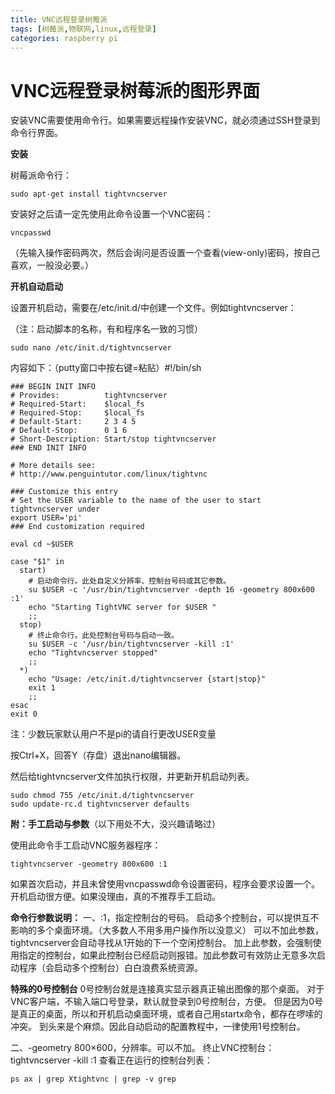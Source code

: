 ```yaml
---
title: VNC远程登录树莓派
tags: [树莓派,物联网,linux,远程登录]
categories: raspberry pi
---
```

# VNC远程登录树莓派的图形界面

安装VNC需要使用命令行。如果需要远程操作安装VNC，就必须通过SSH登录到命令行界面。

**安装**

树莓派命令行：

```
sudo apt-get install tightvncserver
```

安装好之后请一定先使用此命令设置一个VNC密码：

```
vncpasswd
```

（先输入操作密码两次，然后会询问是否设置一个查看(view-only)密码，按自己喜欢，一般没必要。）



**开机自动启动**

设置开机启动，需要在/etc/init.d/中创建一个文件。例如tightvncserver：

（注：启动脚本的名称，有和程序名一致的习惯）

```
sudo nano /etc/init.d/tightvncserver
```

内容如下：（putty窗口中按右键=粘贴）#!/bin/sh

```
### BEGIN INIT INFO
# Provides:          tightvncserver
# Required-Start:    $local_fs
# Required-Stop:     $local_fs
# Default-Start:     2 3 4 5
# Default-Stop:      0 1 6
# Short-Description: Start/stop tightvncserver
### END INIT INFO

# More details see:
# http://www.penguintutor.com/linux/tightvnc

### Customize this entry
# Set the USER variable to the name of the user to start tightvncserver under
export USER='pi'
### End customization required

eval cd ~$USER

case "$1" in
  start)
    # 启动命令行。此处自定义分辨率、控制台号码或其它参数。
    su $USER -c '/usr/bin/tightvncserver -depth 16 -geometry 800x600 :1'
    echo "Starting TightVNC server for $USER "
    ;;
  stop)
    # 终止命令行。此处控制台号码与启动一致。
    su $USER -c '/usr/bin/tightvncserver -kill :1'
    echo "Tightvncserver stopped"
    ;;
  *)
    echo "Usage: /etc/init.d/tightvncserver {start|stop}"
    exit 1
    ;;
esac
exit 0
```

注：少数玩家默认用户不是pi的请自行更改USER变量

按Ctrl+X，回答Y（存盘）退出nano编辑器。

然后给tightvncserver文件加执行权限，并更新开机启动列表。

```
sudo chmod 755 /etc/init.d/tightvncserver
sudo update-rc.d tightvncserver defaults
```

**附：手工启动与参数**（以下用处不大，没兴趣请略过）

使用此命令手工启动VNC服务器程序：

```
tightvncserver -geometry 800x600 :1
```

如果首次启动，并且未曾使用vncpasswd命令设置密码，程序会要求设置一个。
开机启动很方便。如果没理由，真的不推荐手工启动。

**命令行参数说明：**
一、:1，指定控制台的号码。
启动多个控制台，可以提供互不影响的多个桌面环境。（大多数人不用多用户操作所以没意义）
可以不加此参数，tightvncserver会自动寻找从1开始的下一个空闲控制台。
加上此参数，会强制使用指定的控制台，如果此控制台已经启动则报错。加此参数可有效防止无意多次启动程序（会启动多个控制台）白白浪费系统资源。

**特殊的0号控制台**
0号控制台就是连接真实显示器真正输出图像的那个桌面。
对于VNC客户端，不输入端口号登录，默认就登录到0号控制台，方便。
但是因为0号是真正的桌面，所以和开机启动桌面环境，或者自己用startx命令，都存在啰嗦的冲突。
到头来是个麻烦。因此自动启动的配置教程中，一律使用1号控制台。

二、-geometry 800×600，分辨率。可以不加。
终止VNC控制台：
tightvncserver -kill :1
查看正在运行的控制台列表：

```
ps ax | grep Xtightvnc | grep -v grep
```
